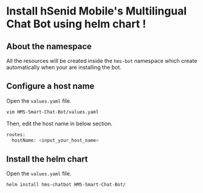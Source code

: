 # Install hSenid Mobile's Multilingual Chat Bot using helm chart !

## About the namespace
All the resources will be created inside the `hms-bot` namespace which create automatically when your are installing the bot.

## Configure a host name

Open the `values.yaml` file.
```bash
vim HMS-Smart-Chat-Bot/values.yaml
```

Then, edit the host name in below section.
```bash
routes:
  hostName: <input_your_host_name>
```

## Install the helm chart

Open the `values.yaml` file.
```bash
helm install hms-chatbot HMS-Smart-Chat-Bot/
```